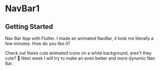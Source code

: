 # NavBar1

## Getting Started

Nav Bar App with Flutter. I made an animated NavBar, it took me literally a few minutes. How do you like it?

Check out these cute animated icons on a white background, aren't they cute? 🤩 Next week I will try to make an even better and more dynamic Nav Bar.
